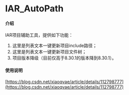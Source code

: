 # IAR_AutoPath

#### 介绍
IAR项目辅助工具，提供如下功能：
1. 这里是列表文本一键更新项目include路径；
2. 这里是列表文本一键更新项目文件树；
3. 项目版本降级（目前仅高于8.30.1的版本降到8.30.1）。


#### 使用说明
[https://blog.csdn.net/xiaoqvae/article/details/112798777](https://blog.csdn.net/xiaoqvae/article/details/112798777)
